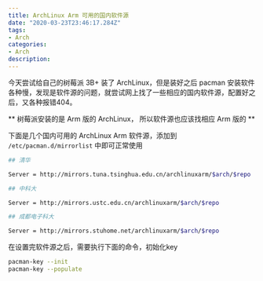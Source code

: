 ```yaml
---
title: ArchLinux Arm 可用的国内软件源
date: "2020-03-23T23:46:17.284Z"
tags:
- Arch
categories: 
- Arch
description:
---
```


今天尝试给自己的树莓派 3B+ 装了 ArchLinux，但是装好之后 pacman 安装软件各种慢，发现是软件源的问题，就尝试网上找了一些相应的国内软件源，配置好之后，又各种报错404。

** 树莓派安装的是 Arm 版的 ArchLinux， 所以软件源也应该找相应 Arm 版的 **

下面是几个国内可用的 ArchLinux Arm 软件源，添加到 `/etc/pacman.d/mirrorlist` 中即可正常使用

```bash
## 清华

Server = http://mirrors.tuna.tsinghua.edu.cn/archlinuxarm/$arch/$repo

## 中科大

Server = http://mirrors.ustc.edu.cn/archlinuxarm/$arch/$repo

## 成都电子科大

Server = http://mirrors.stuhome.net/archlinuxarm/$arch/$repo
```

在设置完软件源之后，需要执行下面的命令，初始化key

```bash
pacman-key --init
pacman-key --populate
```
